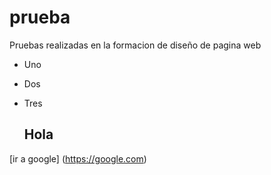 # prueba
Pruebas realizadas en la formacion de diseño de pagina web
- Uno
- Dos
- Tres

  ## Hola
[ir a google] (https://google.com)
